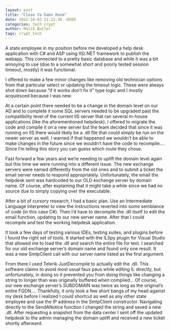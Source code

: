 ```yaml
---
layout: post
title: "Clean Ya Damn Room"
date: 2022-16-03 21:22:36 -0500
categories: tech crypt
author: Malik Butler
tags: crypt tech
---
```


A state employee in my position before me developed a help desk application with C# and ASP using IIS/.NET framework to publish the webapp. This connected to a pretty basic database and while it was a bit annoying to use (due to a somewhat short and poorly tested session timeout, mostly) it was functional.

I offered to make a few minor changes like removing old technician options from that particular select or updating the timeout logic. These were always shot down because “if it works don’t fix it” type logic and I mostly acquiesced because I was new.

At a certain point there needed to be a change in the domain level on our AD and to complete it some SQL servers needed to be upgraded past the compatibility level of the current IIS server that ran several in-house applications (like the aforementioned helpdesk). I offered to migrate the code and compile it on a new server but the team decided that since it was running on IIS there would likely be a .dll file that could simply be run on the newer server as well. I warned if that happened we wouldn’t be able to make changes in the future since we wouldn’t have the code to recompile…. Since I’m telling this story you can guess which route they chose.

Fast forward a few years and we’re needing to uplift the domain level again but this time we were running into a different issue. The new exchange servers were named differently from the old ones and to submit a ticket the email server needs to respond appropriately. Unfortunately, the email the helpdesk sent was hardcoded to our OLD exchange server by domain name. Of course, after explaining that it might take a while since we had no source due to simply copying over the executable.

After a bit of cursory research, I had a basic plan. Use an Intermediate Language interpreter to view the instructions reverted into some semblance of code (in this case C#). Then I’d have to decompile the .dll itself to edit the email function, updating to our new server name. After that I could recompile and test the working helpdesk application.

It took a few days of testing various IDEs, testing suites, and plugins before I found the right set of tools. It started with the ILSpy plugin for Visual Studio that allowed me to load the .dll and search the entire file for text. I searched for our old exchange server’s domain name and found only one result. It was a new SmtpClient call with our server name listed as the first argument.

From there I used Telerik JustDecompile to actually edit the .dll. This software claims to avoid most usual faux paus while editing IL directly, but unfortunately, in doing so it prevented you from doing things like changing a string to longer than was originally buffered when compiled… Of course, our new exchange server’s SUBDOMAIN was twice as long as the original’s entire FQDN…. Thankfully, it only took a few short bangs of my head against my desk before I realized I could shortcut as well as any other state employee and use the IP address in the SmtpClient constructor. Navigating directly to the SendANotice function I changed the string and saved a new .dll. After requesting a snapshot from the data center I sent off the updated helpdesk to the admin managing the domain uplift and received a new ticket shortly afterward.
